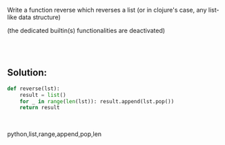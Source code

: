 Write a function reverse which reverses a list (or in clojure's case, any list-like data structure)

(the dedicated builtin(s) functionalities are deactivated)


<br><br>

## Solution:
```py
def reverse(lst):
    result = list()
    for _ in range(len(lst)): result.append(lst.pop())
    return result
```

<br>

<tag>python,list,range,append,pop,len<tag>